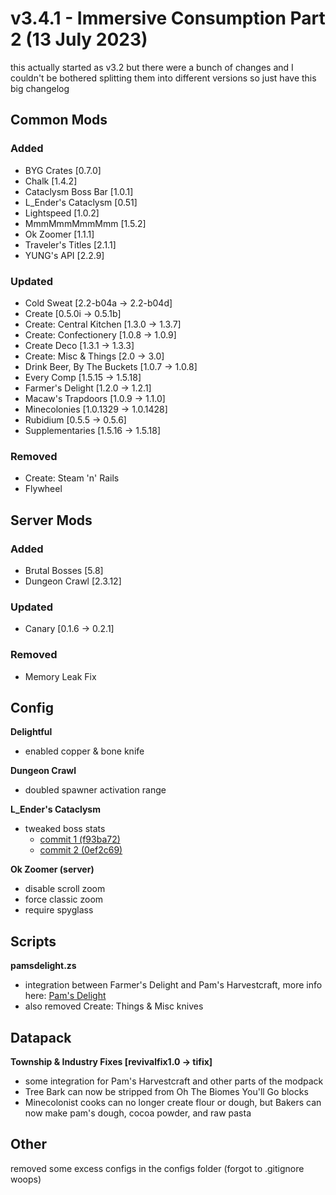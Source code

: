 # v3.4.1 - Immersive Consumption Part 2 (13 July 2023)
this actually started as v3.2 but there were a bunch of changes and I couldn't be bothered splitting them into different versions so just have this big changelog

## Common Mods
### Added
- BYG Crates [0.7.0]
- Chalk [1.4.2]
- Cataclysm Boss Bar [1.0.1]
- L_Ender's Cataclysm [0.51]
- Lightspeed [1.0.2]
- MmmMmmMmmMmm [1.5.2]
- Ok Zoomer [1.1.1]
- Traveler's Titles [2.1.1]
- YUNG's API [2.2.9]
### Updated
- Cold Sweat [2.2-b04a -> 2.2-b04d]
- Create [0.5.0i -> 0.5.1b]
- Create: Central Kitchen [1.3.0 -> 1.3.7]
- Create: Confectionery [1.0.8 -> 1.0.9]
- Create Deco [1.3.1 -> 1.3.3]
- Create: Misc & Things [2.0 -> 3.0]
- Drink Beer, By The Buckets [1.0.7 -> 1.0.8]
- Every Comp [1.5.15 -> 1.5.18]
- Farmer's Delight [1.2.0 -> 1.2.1]
- Macaw's Trapdoors [1.0.9 -> 1.1.0]
- Minecolonies [1.0.1329 -> 1.0.1428]
- Rubidium [0.5.5 -> 0.5.6]
- Supplementaries [1.5.16 -> 1.5.18]
### Removed
- Create: Steam 'n' Rails
- Flywheel


## Server Mods
### Added
- Brutal Bosses [5.8]
- Dungeon Crawl [2.3.12]
### Updated
- Canary [0.1.6 -> 0.2.1]
### Removed
- Memory Leak Fix


## Config
**Delightful**
- enabled copper & bone knife

**Dungeon Crawl**
- doubled spawner activation range

**L_Ender's Cataclysm**
- tweaked boss stats
  - [commit 1 (f93ba72)](https://github.com/RozarSMP/Township-and-Industry/commit/f93ba72d709f6e5e6d49bff1726d29f171dc4df1)
  - [commit 2 (0ef2c69)](https://github.com/RozarSMP/Township-and-Industry/commit/0ef2c69abc9fe53e0ae89fdb4cd4b851cdeb62b7)

**Ok Zoomer (server)**
- disable scroll zoom
- force classic zoom
- require spyglass


## Scripts
**pamsdelight.zs**
- integration between Farmer's Delight and Pam's Harvestcraft, more info here: [Pam's Delight](https://github.com/RozarSMP/Township-and-Industry/wiki/Pam's-Delight)
- also removed Create: Things & Misc knives


## Datapack
**Township & Industry Fixes [revivalfix1.0 -> tifix]**
+ some integration for Pam's Harvestcraft and other parts of the modpack
+ Tree Bark can now be stripped from Oh The Biomes You'll Go blocks
+ Minecolonist cooks can no longer create flour or dough, but Bakers can now make pam's dough, cocoa powder, and raw pasta


## Other
removed some excess configs in the configs folder (forgot to .gitignore woops)
